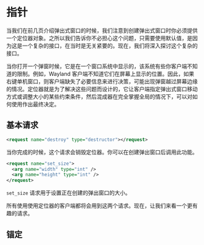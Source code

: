 # 指针

当我们在前几页介绍弹出式窗口的时候，我们注意到创建弹出式窗口时你必须提供一个定位器对象。之所以我们告诉你不必担心这个问题，只需要使用默认值，是因为这是一个复杂的接口，在当时是无关紧要的。现在，我们将深入探讨这个复杂的接口。

当你打开一个弹窗时候，它是在一个窗口系统中显示的，该系统有些你客户端不知道的限制。例如，Wayland 客户端不知道它们在屏幕上显示的位置。因此，如果右键单机窗口，则客户端缺失了必要信息来进行决策，可能出现弹窗越过屏幕边缘的情况。定位器就是为了解决这些问题而设计的，它让客户端指定弹出式窗口移动方式或调整大小的某些约束条件，然后混成器在完全掌握全局的情况下，可以对如何使用作出最终决定。

## 基本请求

```xml
<request name="destroy" type="destructor"></request>
```

当你完成的时候，这个请求会销毁定位器。你可以在创建弹出窗口后调用此功能。

```xml
<request name="set_size">
  <arg name="width" type="int" />
  <arg name="height" type="int" />
</request>
```

`set_size` 请求用于设置正在创建的弹出窗口的大小。

所有使用使用定位器的客户端都将会用到这两个请求。现在，让我们来看一个更有趣的请求。

## 锚定
